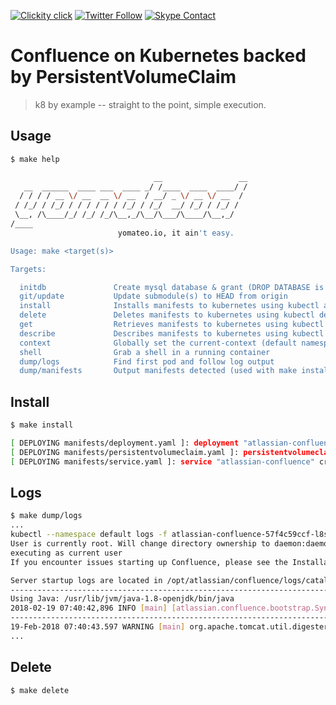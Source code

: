 <!--
#                                 __                 __
#    __  ______  ____ ___  ____ _/ /____  ____  ____/ /
#   / / / / __ \/ __ `__ \/ __ `/ __/ _ \/ __ \/ __  /
#  / /_/ / /_/ / / / / / / /_/ / /_/  __/ /_/ / /_/ /
#  \__, /\____/_/ /_/ /_/\__,_/\__/\___/\____/\__,_/
# /____                     matthewdavis.io, holla!
#
#-->

[![Clickity click](https://img.shields.io/badge/k8s%20by%20example%20yo-limit%20time-ff69b4.svg?style=flat-square)](https://k8.matthewdavis.io)
[![Twitter Follow](https://img.shields.io/twitter/follow/yomateod.svg?label=Follow&style=flat-square)](https://twitter.com/yomateod) [![Skype Contact](https://img.shields.io/badge/skype%20id-appsoa-blue.svg?style=flat-square)](skype:appsoa?chat)

# Confluence on Kubernetes backed by PersistentVolumeClaim

> k8 by example -- straight to the point, simple execution.

## Usage

```sh
$ make help

                                __                 __
   __  ______  ____ ___  ____ _/ /____  ____  ____/ /
  / / / / __ \/ __  __ \/ __  / __/ _ \/ __ \/ __  /
 / /_/ / /_/ / / / / / / /_/ / /_/  __/ /_/ / /_/ /
 \__, /\____/_/ /_/ /_/\__,_/\__/\___/\____/\__,_/
/____
                        yomateo.io, it ain't easy.

Usage: make <target(s)>

Targets:

  initdb               Create mysql database & grant (DROP DATABASE is performed!)
  git/update           Update submodule(s) to HEAD from origin
  install              Installs manifests to kubernetes using kubectl apply (make manifests to see what will be installed)
  delete               Deletes manifests to kubernetes using kubectl delete (make manifests to see what will be installed)
  get                  Retrieves manifests to kubernetes using kubectl get (make manifests to see what will be installed)
  describe             Describes manifests to kubernetes using kubectl describe (make manifests to see what will be installed)
  context              Globally set the current-context (default namespace)
  shell                Grab a shell in a running container
  dump/logs            Find first pod and follow log output
  dump/manifests       Output manifests detected (used with make install, delete, get, describe, etc)
```

## Install

```sh
$ make install

[ DEPLOYING manifests/deployment.yaml ]: deployment "atlassian-confluence" created
[ DEPLOYING manifests/persistentvolumeclaim.yaml ]: persistentvolumeclaim "atlassian-confluence-persistent-storage" created
[ DEPLOYING manifests/service.yaml ]: service "atlassian-confluence" created

```

## Logs

```sh
$ make dump/logs
...
kubectl --namespace default logs -f atlassian-confluence-57f4c59ccf-l8s9x
User is currently root. Will change directory ownership to daemon:daemon, then downgrade permission to daemon
executing as current user
If you encounter issues starting up Confluence, please see the Installation guide at http://confluence.atlassian.com/display/DOC/Confluence+Installation+Guide

Server startup logs are located in /opt/atlassian/confluence/logs/catalina.out
---------------------------------------------------------------------------
Using Java: /usr/lib/jvm/java-1.8-openjdk/bin/java
2018-02-19 07:40:42,896 INFO [main] [atlassian.confluence.bootstrap.SynchronyProxyWatchdog] A Context element for ${confluence.context.path}/synchrony-proxy is found in /opt/atlassian/confluence/conf/server.xml. No further action is required
---------------------------------------------------------------------------
19-Feb-2018 07:40:43.597 WARNING [main] org.apache.tomcat.util.digester.SetPropertiesRule.begin [SetPropertiesRule]{Server} Setting property 'debug' to '0' did not find a matching property.
...
```

## Delete

```sh
$ make delete
```
